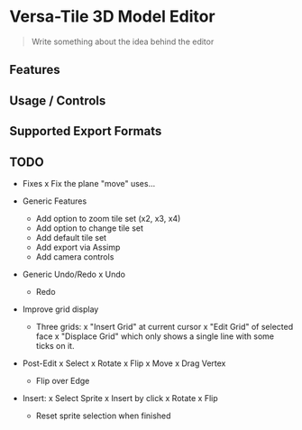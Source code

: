 # Versa-Tile 3D Model Editor

> Write something about the idea behind the editor

## Features

## Usage / Controls

## Supported Export Formats


## TODO

- Fixes
	x Fix the plane "move" uses...

- Generic Features
	- Add option to zoom tile set (x2, x3, x4)
	- Add option to change tile set
	- Add default tile set
	- Add export via Assimp
	- Add camera controls
	
- Generic Undo/Redo
	x Undo
	- Redo

- Improve grid display
	- Three grids:
		x "Insert Grid" at current cursor
		x "Edit Grid" of selected face
		x "Displace Grid" which only shows a single line
			with some ticks on it.

- Post-Edit
	x Select
	x Rotate
	x Flip
	x Move
	x Drag Vertex
	- Flip over Edge

- Insert:
	x Select Sprite
	x Insert by click
	x Rotate
	x Flip
	- Reset sprite selection when finished